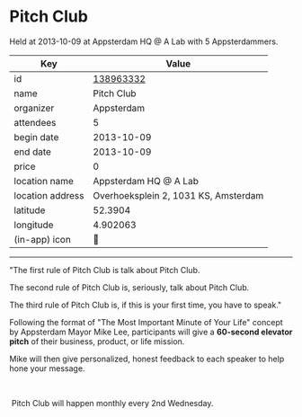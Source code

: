 # Pitch Club
Held at 2013-10-09 at Appsterdam HQ @ A Lab with 5 Appsterdammers.
        
|Key|Value
|---|---|
|id|[138963332](https://www.meetup.com/appsterdam/events/138963332/)|
|name|Pitch Club|
|organizer|Appsterdam|
|attendees|5|
|begin date|2013-10-09|
|end date|2013-10-09|
|price|0|
|location name|Appsterdam HQ @ A Lab|
|location address|Overhoeksplein 2, 1031 KS, Amsterdam|
|latitude|52.3904|
|longitude|4.902063|
|(in-app) icon|🎤|

---

"The first rule of Pitch Club is talk about Pitch Club.

The second rule of Pitch Club is, seriously, talk about Pitch Club.

The third rule of Pitch Club is, if this is your first time, you have to speak."

Following the format of "The Most Important Minute of Your Life" concept by Appsterdam Mayor Mike Lee, participants will give a **60-second elevator pitch** of their business, product, or life mission.

Mike will then give personalized, honest feedback to each speaker to help hone your message.

 

 Pitch Club will happen monthly every 2nd Wednesday.


